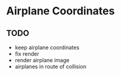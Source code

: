 # Airplane Coordinates

## TODO

- keep airplane coordinates
- fix render
- render airplane image
- airplanes in route of collision
